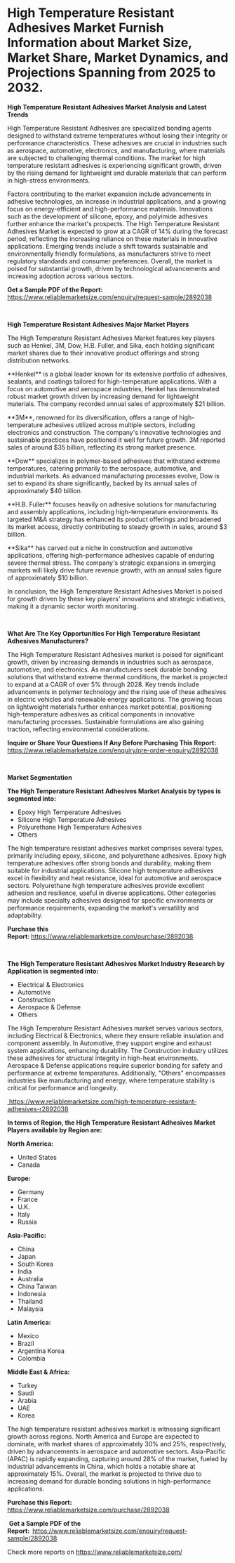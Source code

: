 <p><h1>High Temperature Resistant Adhesives Market Furnish Information about Market Size, Market Share, Market Dynamics, and Projections Spanning from 2025 to 2032.</h1></p><p><strong>High Temperature Resistant Adhesives Market Analysis and Latest Trends</strong></p>
<p><p>High Temperature Resistant Adhesives are specialized bonding agents designed to withstand extreme temperatures without losing their integrity or performance characteristics. These adhesives are crucial in industries such as aerospace, automotive, electronics, and manufacturing, where materials are subjected to challenging thermal conditions. The market for high temperature resistant adhesives is experiencing significant growth, driven by the rising demand for lightweight and durable materials that can perform in high-stress environments.</p><p>Factors contributing to the market expansion include advancements in adhesive technologies, an increase in industrial applications, and a growing focus on energy-efficient and high-performance materials. Innovations such as the development of silicone, epoxy, and polyimide adhesives further enhance the market's prospects. The High Temperature Resistant Adhesives Market is expected to grow at a CAGR of 14% during the forecast period, reflecting the increasing reliance on these materials in innovative applications. Emerging trends include a shift towards sustainable and environmentally friendly formulations, as manufacturers strive to meet regulatory standards and consumer preferences. Overall, the market is poised for substantial growth, driven by technological advancements and increasing adoption across various sectors.</p></p>
<p><strong>Get a Sample PDF of the Report:&nbsp;</strong> <a href="https://www.reliablemarketsize.com/enquiry/request-sample/2892038?utm_campaign=2459&utm_medium=2&utm_source=Github&utm_content=ia&utm_term=15032025&utm_id=high-temperature-resistant-adhesives">https://www.reliablemarketsize.com/enquiry/request-sample/2892038</a></p>
<p>&nbsp;</p>
<p><strong>High Temperature Resistant Adhesives Major Market Players</strong></p>
<p><p>The High Temperature Resistant Adhesives Market features key players such as Henkel, 3M, Dow, H.B. Fuller, and Sika, each holding significant market shares due to their innovative product offerings and strong distribution networks.</p><p>**Henkel** is a global leader known for its extensive portfolio of adhesives, sealants, and coatings tailored for high-temperature applications. With a focus on automotive and aerospace industries, Henkel has demonstrated robust market growth driven by increasing demand for lightweight materials. The company recorded annual sales of approximately $21 billion.</p><p>**3M**, renowned for its diversification, offers a range of high-temperature adhesives utilized across multiple sectors, including electronics and construction. The company's innovative technologies and sustainable practices have positioned it well for future growth. 3M reported sales of around $35 billion, reflecting its strong market presence.</p><p>**Dow** specializes in polymer-based adhesives that withstand extreme temperatures, catering primarily to the aerospace, automotive, and industrial markets. As advanced manufacturing processes evolve, Dow is set to expand its share significantly, backed by its annual sales of approximately $40 billion.</p><p>**H.B. Fuller** focuses heavily on adhesive solutions for manufacturing and assembly applications, including high-temperature environments. Its targeted M&A strategy has enhanced its product offerings and broadened its market access, directly contributing to steady growth in sales, around $3 billion.</p><p>**Sika** has carved out a niche in construction and automotive applications, offering high-performance adhesives capable of enduring severe thermal stress. The company's strategic expansions in emerging markets will likely drive future revenue growth, with an annual sales figure of approximately $10 billion.</p><p>In conclusion, the High Temperature Resistant Adhesives Market is poised for growth driven by these key players' innovations and strategic initiatives, making it a dynamic sector worth monitoring.</p></p>
<p>&nbsp;</p>
<p><strong>What Are The Key Opportunities For High Temperature Resistant Adhesives Manufacturers?</strong></p>
<p><p>The High Temperature Resistant Adhesives market is poised for significant growth, driven by increasing demands in industries such as aerospace, automotive, and electronics. As manufacturers seek durable bonding solutions that withstand extreme thermal conditions, the market is projected to expand at a CAGR of over 5% through 2028. Key trends include advancements in polymer technology and the rising use of these adhesives in electric vehicles and renewable energy applications. The growing focus on lightweight materials further enhances market potential, positioning high-temperature adhesives as critical components in innovative manufacturing processes. Sustainable formulations are also gaining traction, reflecting environmental considerations.</p></p>
<p><strong>Inquire or Share Your Questions If Any Before Purchasing This Report:</strong> <a href="https://www.reliablemarketsize.com/enquiry/pre-order-enquiry/2892038?utm_campaign=2459&utm_medium=2&utm_source=Github&utm_content=ia&utm_term=15032025&utm_id=high-temperature-resistant-adhesives">https://www.reliablemarketsize.com/enquiry/pre-order-enquiry/2892038</a></p>
<p>&nbsp;</p>
<p><strong>Market Segmentation</strong></p>
<p><strong>The High Temperature Resistant Adhesives Market Analysis by types is segmented into:</strong></p>
<p><ul><li>Epoxy High Temperature Adhesives</li><li>Silicone High Temperature Adhesives</li><li>Polyurethane High Temperature Adhesives</li><li>Others</li></ul></p>
<p><p>The high temperature resistant adhesives market comprises several types, primarily including epoxy, silicone, and polyurethane adhesives. Epoxy high temperature adhesives offer strong bonds and durability, making them suitable for industrial applications. Silicone high temperature adhesives excel in flexibility and heat resistance, ideal for automotive and aerospace sectors. Polyurethane high temperature adhesives provide excellent adhesion and resilience, useful in diverse applications. Other categories may include specialty adhesives designed for specific environments or performance requirements, expanding the market's versatility and adaptability.</p></p>
<p><strong>Purchase this Report:&nbsp;</strong><a href="https://www.reliablemarketsize.com/purchase/2892038?utm_campaign=2459&utm_medium=2&utm_source=Github&utm_content=ia&utm_term=15032025&utm_id=high-temperature-resistant-adhesives">https://www.reliablemarketsize.com/purchase/2892038</a></p>
<p>&nbsp;</p>
<p><strong>The High Temperature Resistant Adhesives Market Industry Research by Application is segmented into:</strong></p>
<p><ul><li>Electrical & Electronics</li><li>Automotive</li><li>Construction</li><li>Aerospace & Defense</li><li>Others</li></ul></p>
<p><p>The High Temperature Resistant Adhesives market serves various sectors, including Electrical & Electronics, where they ensure reliable insulation and component assembly. In Automotive, they support engine and exhaust system applications, enhancing durability. The Construction industry utilizes these adhesives for structural integrity in high-heat environments. Aerospace & Defense applications require superior bonding for safety and performance at extreme temperatures. Additionally, "Others" encompasses industries like manufacturing and energy, where temperature stability is critical for performance and longevity.</p></p>
<p><a href="https://www.reliablemarketsize.com/high-temperature-resistant-adhesives-r2892038?utm_campaign=2459&utm_medium=2&utm_source=Github&utm_content=ia&utm_term=15032025&utm_id=high-temperature-resistant-adhesives">&nbsp;https://www.reliablemarketsize.com/high-temperature-resistant-adhesives-r2892038</a></p>
<p><strong>In terms of Region, the High Temperature Resistant Adhesives Market Players available by Region are:</strong></p>
<p>
    <p> <strong> North America: </strong>
        <ul>
            <li>United States</li>
            <li>Canada</li>
        </ul>
        </p> 
    <p> <strong> Europe: </strong>
        <ul>
            <li>Germany</li>
            <li>France</li>
            <li>U.K.</li>
            <li>Italy</li>
            <li>Russia</li>
        </ul>
        </p> 
    <p> <strong> Asia-Pacific: </strong>
        <ul>
            <li>China</li>
            <li>Japan</li>
            <li>South Korea</li>
            <li>India</li>
            <li>Australia</li>
            <li>China Taiwan</li>
            <li>Indonesia</li>
            <li>Thailand</li>
            <li>Malaysia</li>
        </ul>
        </p> 
    <p> <strong> Latin America: </strong>
        <ul>
            <li>Mexico</li>
            <li>Brazil</li>
            <li>Argentina Korea</li>
            <li>Colombia</li>
        </ul>
        </p> 
    <p> <strong> Middle East & Africa: </strong>
        <ul>
            <li>Turkey</li>
            <li>Saudi</li>
            <li>Arabia</li>
            <li>UAE</li>
            <li>Korea</li>
        </ul>
    </p>
    </p>
<p><p>The high temperature resistant adhesives market is witnessing significant growth across regions. North America and Europe are expected to dominate, with market shares of approximately 30% and 25%, respectively, driven by advancements in aerospace and automotive sectors. Asia-Pacific (APAC) is rapidly expanding, capturing around 28% of the market, fueled by industrial advancements in China, which holds a notable share at approximately 15%. Overall, the market is projected to thrive due to increasing demand for durable bonding solutions in high-performance applications.</p></p>
<p><strong>Purchase this Report: </strong><a href="https://www.reliablemarketsize.com/purchase/2892038?utm_campaign=2459&utm_medium=2&utm_source=Github&utm_content=ia&utm_term=15032025&utm_id=high-temperature-resistant-adhesives">https://www.reliablemarketsize.com/purchase/2892038</a></p>
<p>&nbsp;<strong>Get a Sample PDF of the Report:&nbsp;&nbsp;</strong><a href="https://www.reliablemarketsize.com/enquiry/request-sample/2892038?utm_campaign=2459&utm_medium=2&utm_source=Github&utm_content=ia&utm_term=15032025&utm_id=high-temperature-resistant-adhesives">https://www.reliablemarketsize.com/enquiry/request-sample/2892038</a></p>
<p><strong></strong></p>
<p>Check more reports on <a href="https://www.reliablemarketsize.com/?utm_campaign=2459&utm_medium=2&utm_source=Github&utm_content=ia&utm_term=15032025&utm_id=high-temperature-resistant-adhesives">https://www.reliablemarketsize.com/</a></p>
